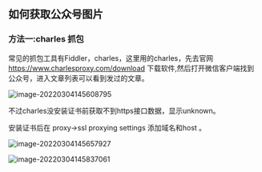 ## 如何获取公众号图片



### 方法一:charles 抓包

常见的抓包工具有Fiddler，charles，这里用的charles，先去官网 https://www.charlesproxy.com/download 下载软件,然后打开微信客户端找到公众号，进入文章列表可以看到发过的文章。

![image-20220304145608795](https://gitee.com/VincentBlog/image/raw/master/image/20220304145609.png)



不过charles没安装证书前获取不到https接口数据，显示unknown。

安装证书后在 proxy->ssl proxying settings 添加域名和host 。

![image-20220304145657927](https://gitee.com/VincentBlog/image/raw/master/image/20220304145658.png)

![image-20220304145837061](https://gitee.com/VincentBlog/image/raw/master/image/20220304145837.png)

### 

